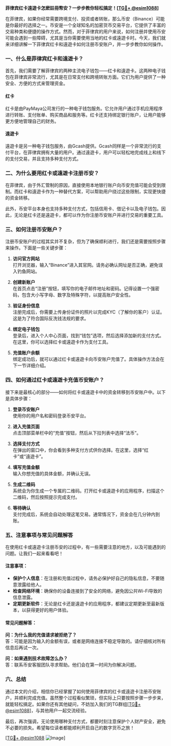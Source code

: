 **菲律宾红卡遠遊卡怎麽註冊幣安？一步步教你轻松搞定！[[TG💪+ @esim1088](https://t.me/s/esim1088)]**

在菲律宾，如果你经常需要跨境支付、投资或者转账，那么币安（Binance）可能是你最好的选择之一。币安是一个全球知名的加密货币交易平台，它提供了丰富的交易种类和便捷的操作方式。然而，对于菲律宾的用户来说，如何注册并使用币安可能会遇到一些障碍，尤其是当你需要使用当地的红卡或遠遊卡时。今天，我们就来详细讲解一下菲律宾红卡和遠遊卡如何注册币安账户，并一步步教你如何操作。

### 一、什么是菲律宾红卡和遠遊卡？

首先，我们需要了解菲律宾的两种主流电子钱包——红卡和遠遊卡。这两种电子钱包在菲律宾非常流行，尤其是在日常支付和跨境转账方面。它们为用户提供了一种安全、方便的方式来管理资金。

#### 红卡

红卡是由PayMaya公司发行的一种电子钱包服务。它允许用户通过手机应用程序进行转账、支付账单、购买商品和服务等。红卡还支持绑定银行账户，让用户能够更方便地管理自己的财务。

#### 遠遊卡

遠遊卡是另一种电子钱包服务，由Gcash提供。Gcash同样是一个非常流行的支付平台，在菲律宾拥有大量的用户。通过遠遊卡，用户可以轻松地完成线上和线下的支付交易，并且支持多种支付方式。

### 二、为什么要用红卡或遠遊卡注册币安？

在菲律宾，由于外汇管制的原因，直接使用本地银行账户向币安充值可能会受到限制。而红卡和遠遊卡作为一种替代方案，可以帮助用户绕过这些限制，实现更快捷的资金转移。

此外，币安平台本身也支持多种支付方式，包括信用卡、借记卡以及电子钱包。因此，无论是红卡还是遠遊卡，都可以作为你注册币安账户并进行交易的重要工具。

### 三、如何注册币安账户？

注册币安账户的过程其实并不复杂，但为了确保顺利进行，我们还是需要按照步骤来操作。下面是一些关键步骤：

1. **访问官方网站**  
   打开浏览器，输入“Binance”进入其官网。请务必确认网址是否正确，避免误入钓鱼网站。

2. **创建新账户**  
   在首页点击“注册”按钮，填写你的电子邮件地址和密码。记得设置一个强密码，包含大小写字母、数字及特殊字符，以提高账户安全性。

3. **验证身份信息**  
   注册完成后，你需要上传身份证件的照片以完成KYC（了解你的客户）认证。这是为了符合国际反洗钱法规的要求。

4. **绑定电子钱包**  
   登录后，进入个人中心页面，找到“钱包”选项，然后选择添加新的支付方式。在这里，你可以选择红卡或遠遊卡作为支付工具。

5. **充值账户余额**  
   绑定成功后，就可以通过红卡或遠遊卡向币安账户充值了。具体操作方法会在下一节详细介绍。

### 四、如何通过红卡或遠遊卡充值币安账户？

接下来是最核心的部分——如何将红卡或遠遊卡中的资金转移到币安账户中。以下是具体步骤：

1. **登录币安账户**  
   使用你的用户名和密码登录币安平台。

2. **进入充值页面**  
   点击顶部菜单栏中的“充值”按钮，然后从下拉列表中选择“法币”。

3. **选择支付方式**  
   在弹出的窗口中，你会看到多种支付方式供你选择。在这里，选择“红卡”或“遠遊卡”。

4. **填写充值金额**  
   输入你想充值的具体金额，并确认无误。

5. **生成二维码**  
   系统会为你生成一个专属的二维码。打开红卡或遠遊卡的应用程序，扫描这个二维码，然后按照提示完成支付。

6. **等待确认**  
   支付完成后，系统会自动处理这笔交易。通常情况下，资金会在几分钟内到账。

### 五、注意事项与常见问题解答

在使用红卡或遠遊卡注册币安的过程中，有一些需要注意的地方，以及可能遇到的问题。让我们一起来看看吧！

#### 注意事项：
- **保护个人信息**：在注册和充值过程中，请务必保护好自己的隐私信息，不要随意泄露给他人。
- **检查网络环境**：确保你的设备连接到了安全的网络，避免因公共Wi-Fi导致的信息泄露。
- **定期更新软件**：无论是红卡还是遠遊卡的应用程序，都建议定期更新至最新版本，以获得更好的用户体验。

#### 常见问题解答：
**问：为什么我的充值请求被拒绝了？**  
答：可能是因为输入的金额有误，或者是网络连接不稳定导致的。请仔细核对所有信息后再试一次。

**问：如果遇到技术故障怎么办？**  
答：联系币安客服团队寻求帮助。他们会在第一时间为你解决问题。

### 六、总结

通过本文的介绍，相信你已经掌握了如何使用菲律宾的红卡或遠遊卡注册币安账户，并顺利完成充值。虽然整个过程看似繁琐，但实际上只要按照步骤一步步来，就能轻松搞定。如果你还有其他疑问，不妨加入我们的TG群组[[TG💪+ @esim1088](https://t.me/s/esim1088)]，与其他用户一起交流经验。

最后，再次强调，无论使用哪种支付方式，都要时刻注意保护个人财产安全，避免不必要的损失。希望每位读者都能顺利开启自己的数字货币之旅！

[[TG💪+ @esim1088](https://t.me/s/esim1088) ![Image](https://i.postimg.cc/4NQfJmqS/Snipaste-2025-05-13-00-14-12.png)]